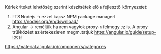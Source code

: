 Kérlek titeket lehetőség szerint készítsétek elő a fejlesztői környezetet:
1) LTS Nodejs -> ezzel kapsz NPM package managert
https://nodejs.org/en/download/
2) Angular -> reméljük ha nem vagytok proxy-n felmegy ez is. A proxy trükközést az értekezleten megmutatjuk
https://angular.io/guide/setup-local

https://material.angular.io/components/categories
